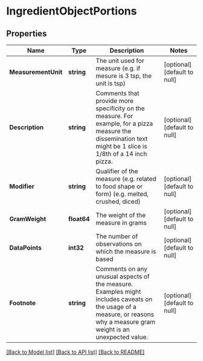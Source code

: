 # IngredientObjectPortions

## Properties
Name | Type | Description | Notes
------------ | ------------- | ------------- | -------------
**MeasurementUnit** | **string** | The unit used for measure (e.g. if mesure is 3 tsp, the unit is tsp) | [optional] [default to null]
**Description** | **string** | Comments that provide more specificity on the measure. For example, for a pizza measure the dissemination text might be 1 slice is 1/8th of a 14 inch pizza. | [optional] [default to null]
**Modifier** | **string** | Qualifier of the measure (e.g. related to food shape or form) (e.g. melted, crushed, diced) | [optional] [default to null]
**GramWeight** | **float64** | The weight of the measure in grams | [optional] [default to null]
**DataPoints** | **int32** | The number of observations on which the measure is based | [optional] [default to null]
**Footnote** | **string** | Comments on any unusual aspects of the measure. Examples might includes caveats on the usage of a measure, or reasons why a measure gram weight is an unexpected value. | [optional] [default to null]

[[Back to Model list]](../README.md#documentation-for-models) [[Back to API list]](../README.md#documentation-for-api-endpoints) [[Back to README]](../README.md)


